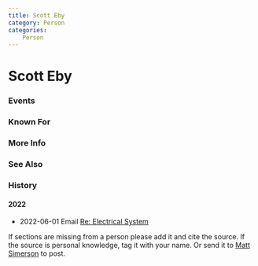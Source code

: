 ```yaml
---
title: Scott Eby
category: Person
categories:
    Person
---
```

<!--img src="20YY.jpeg" style="width: 40%;" align="right"-->
# Scott Eby

### Events
### Known For
### More Info
### See Also

### History
#### 2022
- 2022-06-01 Email [Re: Electrical System](2022-06-01-Email)

If sections are missing from a person please add it and cite the source. If the source is personal knowledge, tag it with your name. Or send it to [Matt Simerson](https://meanylodge.github.io/Person/Matt-Simerson/) to post.